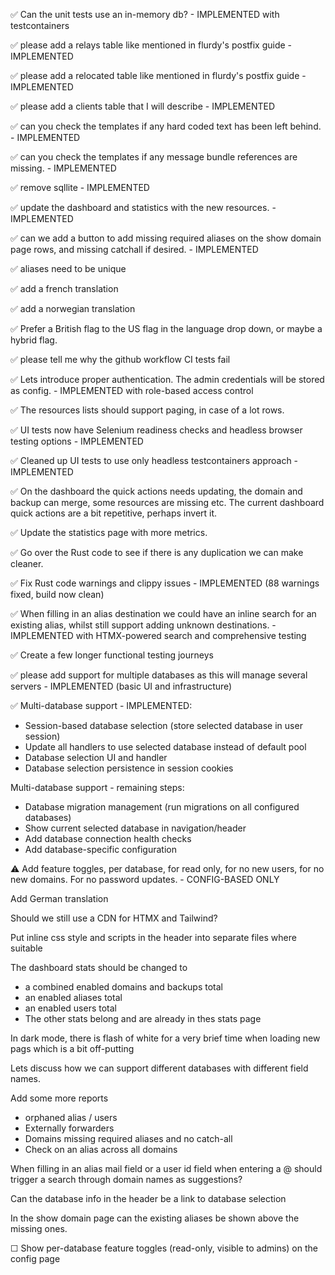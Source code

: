 ✅ Can the unit tests use an in-memory db? - IMPLEMENTED with testcontainers

✅ please add a relays table like mentioned in flurdy's postfix guide - IMPLEMENTED

✅ please add a relocated table like mentioned in flurdy's postfix guide - IMPLEMENTED

✅ please add a clients table that I will describe - IMPLEMENTED

✅ can you check the templates if any hard coded text has been left behind. - IMPLEMENTED

✅ can you check the templates if any message bundle references are missing. - IMPLEMENTED

✅ remove sqllite - IMPLEMENTED

✅ update the dashboard and statistics with the new resources. - IMPLEMENTED

✅ can we add a button to add missing required aliases on the show domain page rows, and missing catchall if desired. - IMPLEMENTED

✅ aliases need to be unique

✅ add a french translation

✅ add a norwegian translation

✅ Prefer a British flag to the US flag in the language drop down, or maybe a hybrid flag.

✅ please tell me why the github workflow CI tests fail

✅ Lets introduce proper authentication. The admin credentials will be stored as config. - IMPLEMENTED with role-based access control

✅ The resources lists should support paging, in case of a lot rows.

✅ UI tests now have Selenium readiness checks and headless browser testing options - IMPLEMENTED

✅ Cleaned up UI tests to use only headless testcontainers approach - IMPLEMENTED

✅  On the dashboard the quick actions needs updating, the domain and backup can merge, some resources are missing etc.
The current dashboard quick actions are a bit repetitive, perhaps invert it.

✅ Update the statistics page with more metrics.

✅ Go over the Rust code to see if there is any duplication we can make cleaner.

✅ Fix Rust code warnings and clippy issues - IMPLEMENTED (88 warnings fixed, build now clean)

✅ When filling in an alias destination we could have an inline search for an existing alias, whilst still support adding unknown destinations. - IMPLEMENTED with HTMX-powered search and comprehensive testing

✅ Create a few longer functional testing journeys

✅ please add support for multiple databases as this will manage several servers - IMPLEMENTED (basic UI and infrastructure)

✅ Multi-database support - IMPLEMENTED:
  - Session-based database selection (store selected database in user session)
  - Update all handlers to use selected database instead of default pool
  - Database selection UI and handler
  - Database selection persistence in session cookies

Multi-database support - remaining steps:
  - Database migration management (run migrations on all configured databases)
  - Show current selected database in navigation/header
  - Add database connection health checks
  - Add database-specific configuration

⚠️ Add feature toggles, per database, for read only, for no new users, for no new domains. For no password updates. - CONFIG-BASED ONLY

Add German translation

Should we still use a CDN for HTMX and Tailwind?

Put inline css style and scripts in the header into separate files where suitable

The dashboard stats should be changed to
  - a combined enabled domains and backups total
  - an enabled aliases total
  - an enabled users total
  - The other stats belong and are already in thes stats page

In dark mode, there is flash of white for a very brief time when loading new pags which is a bit off-putting

Lets discuss how we can support different databases with different field names.

Add some more reports
   - orphaned alias / users
   - Externally forwarders
   - Domains missing required aliases and no catch-all
   - Check on an alias across all domains

When filling in an alias mail field or a user id field when entering a @ should trigger a search through domain names as suggestions?

Can the database info in the header be a link to database selection

In the show domain page can the existing aliases be shown above the missing ones.

☐ Show per-database feature toggles (read-only, visible to admins) on the config page
